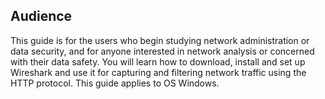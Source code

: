 ## Audience
This guide is for the users who begin studying network administration or data security, and for anyone interested in network analysis or concerned with their data safety. You will learn how to download, install and set up Wireshark and use it for capturing and filtering network traffic using the HTTP protocol. This guide applies to OS Windows.